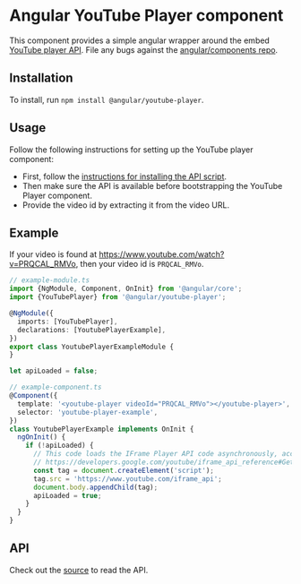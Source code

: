 # Angular YouTube Player component

This component provides a simple angular wrapper around the embed [YouTube player API](https://developers.google.com/youtube/iframe_api_reference). File any bugs against the [angular/components repo](https://github.com/angular/components/issues).

## Installation

To install, run `npm install @angular/youtube-player`.

## Usage

Follow the following instructions for setting up the YouTube player component:

- First, follow the [instructions for installing the API script](https://developers.google.com/youtube/iframe_api_reference#Getting_Started).
- Then make sure the API is available before bootstrapping the YouTube Player component.
- Provide the video id by extracting it from the video URL.

## Example

If your video is found at https://www.youtube.com/watch?v=PRQCAL_RMVo, then your video id is `PRQCAL_RMVo`.

```typescript
// example-module.ts
import {NgModule, Component, OnInit} from '@angular/core';
import {YouTubePlayer} from '@angular/youtube-player';

@NgModule({
  imports: [YouTubePlayer],
  declarations: [YoutubePlayerExample],
})
export class YoutubePlayerExampleModule {
}

let apiLoaded = false;

// example-component.ts
@Component({
  template: '<youtube-player videoId="PRQCAL_RMVo"></youtube-player>',
  selector: 'youtube-player-example',
})
class YoutubePlayerExample implements OnInit {
  ngOnInit() {
    if (!apiLoaded) {
      // This code loads the IFrame Player API code asynchronously, according to the instructions at
      // https://developers.google.com/youtube/iframe_api_reference#Getting_Started
      const tag = document.createElement('script');
      tag.src = 'https://www.youtube.com/iframe_api';
      document.body.appendChild(tag);
      apiLoaded = true;
    }
  }
}

```

## API

Check out the [source](./youtube-player.ts) to read the API.
